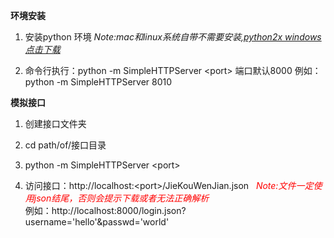 **环境安装**

  1. 安装python 环境 _Note:mac和linux系统自带不需要安装,[python2x windows 点击下载](https://www.python.org/downloads/windows/)_

  2. 命令行执行：python -m SimpleHTTPServer \<port\> 端口默认8000
     例如：python -m SimpleHTTPServer 8010

**模拟接口**

  1. 创建接口文件夹

  2. cd path/of/接口目录

  3. python -m SimpleHTTPServer \<port\>

  4. 访问接口：http://localhost:\<port\>/JieKouWenJian.json _<font color='red'>&#160;&#160;Note:文件一定使用json结尾，否则会提示下载或者无法正确解析</font>_<br>
     例如：http://localhost:8000/login.json?username='hello'&passwd='world'
